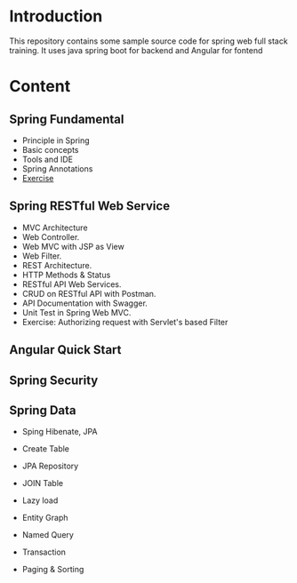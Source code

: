# Introduction

This repository contains some sample source code for spring web full stack training. It uses java spring boot for backend and Angular for fontend

# Content

## Spring Fundamental

+ Principle in Spring
+ Basic concepts 
+ Tools and IDE
+ Spring Annotations
+ [Exercise](01-spring-fundamental\README.md)

## Spring RESTful Web Service

+ MVC Architecture
+ Web Controller.
+ Web MVC with JSP as View
+ Web Filter.
+ REST Architecture.
+ HTTP Methods & Status
+ RESTful API Web Services.
+ CRUD on RESTful API with Postman.
+ API Documentation with Swagger.
+ Unit Test in Spring Web MVC.
+ Exercise: Authorizing request with Servlet's based Filter

## Angular Quick Start

## Spring Security

## Spring Data

- Sping Hibenate, JPA

- Create Table

- JPA Repository

- JOIN Table

- Lazy load

- Entity Graph

- Named Query

- Transaction

- Paging & Sorting
